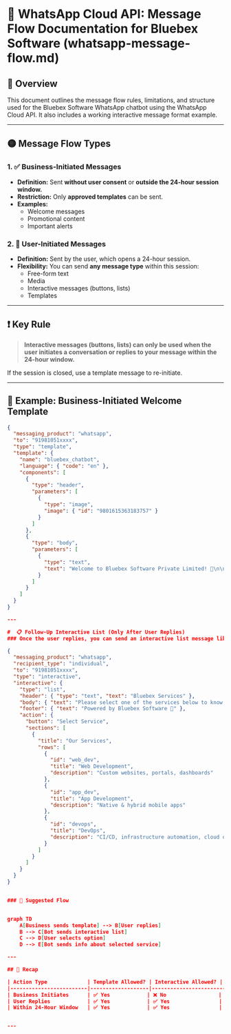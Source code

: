 # 💬 WhatsApp Cloud API: Message Flow Documentation for Bluebex Software   (whatsapp-message-flow.md)

## 🧠 Overview

This document outlines the message flow rules, limitations, and structure used for the Bluebex Software WhatsApp chatbot using the WhatsApp Cloud API. It also includes a working interactive message format example.

---

## 🟡 Message Flow Types

### 1. ✅ Business-Initiated Messages
- **Definition:** Sent **without user consent** or **outside the 24-hour session window.**
- **Restriction:** Only **approved templates** can be sent.
- **Examples:**
  - Welcome messages
  - Promotional content
  - Important alerts

### 2. 🔄 User-Initiated Messages
- **Definition:** Sent by the user, which opens a 24-hour session.
- **Flexibility:** You can send **any message type** within this session:
  - Free-form text
  - Media
  - Interactive messages (buttons, lists)
  - Templates

---

## ❗️ Key Rule

> **Interactive messages (buttons, lists) can only be used when the user initiates a conversation or replies to your message within the 24-hour window.**

If the session is closed, use a template message to re-initiate.

---

## 🧊 Example: Business-Initiated Welcome Template

```json
{
  "messaging_product": "whatsapp",
  "to": "91981051xxxx",
  "type": "template",
  "template": {
    "name": "bluebex_chatbot",
    "language": { "code": "en" },
    "components": [
      {
        "type": "header",
        "parameters": [
          {
            "type": "image",
            "image": { "id": "9801615363183757" }
          }
        ]
      },
      {
        "type": "body",
        "parameters": [
          {
            "type": "text",
            "text": "Welcome to Bluebex Software Private Limited! 🎉\n\nWe specialize in cutting-edge technology solutions designed to accelerate your business growth.\n\nI’m Byte, your friendly virtual assistant from Bluebex Software 💙"
          }
        ]
      }
    ]
  }
}

---

#  📋 Follow-Up Interactive List (Only After User Replies)
### Once the user replies, you can send an interactive list message like this:

{
  "messaging_product": "whatsapp",
  "recipient_type": "individual",
  "to": "91981051xxxx",
  "type": "interactive",
  "interactive": {
    "type": "list",
    "header": { "type": "text", "text": "Bluebex Services" },
    "body": { "text": "Please select one of the services below to know more:" },
    "footer": { "text": "Powered by Bluebex Software 💙" },
    "action": {
      "button": "Select Service",
      "sections": [
        {
          "title": "Our Services",
          "rows": [
            {
              "id": "web_dev",
              "title": "Web Development",
              "description": "Custom websites, portals, dashboards"
            },
            {
              "id": "app_dev",
              "title": "App Development",
              "description": "Native & hybrid mobile apps"
            },
            {
              "id": "devops",
              "title": "DevOps",
              "description": "CI/CD, infrastructure automation, cloud ops"
            }
          ]
        }
      ]
    }
  }
}


### 🧪 Suggested Flow


graph TD
    A[Business sends template] --> B[User replies]
    B --> C[Bot sends interactive list]
    C --> D[User selects option]
    D --> E[Bot sends info about selected service]

---

## 🧩 Recap

| Action Type             | Template Allowed? | Interactive Allowed? | Notes                                      |
|-------------------------|-------------------|------------------------|--------------------------------------------|
| Business Initiates      | ✅ Yes            | ❌ No                 | Must use approved template                 |
| User Replies            | ✅ Yes            | ✅ Yes                | 24-hour session opens                      |
| Within 24-Hour Window   | ✅ Yes            | ✅ Yes                | Free-form and interactive allowed          |


---


